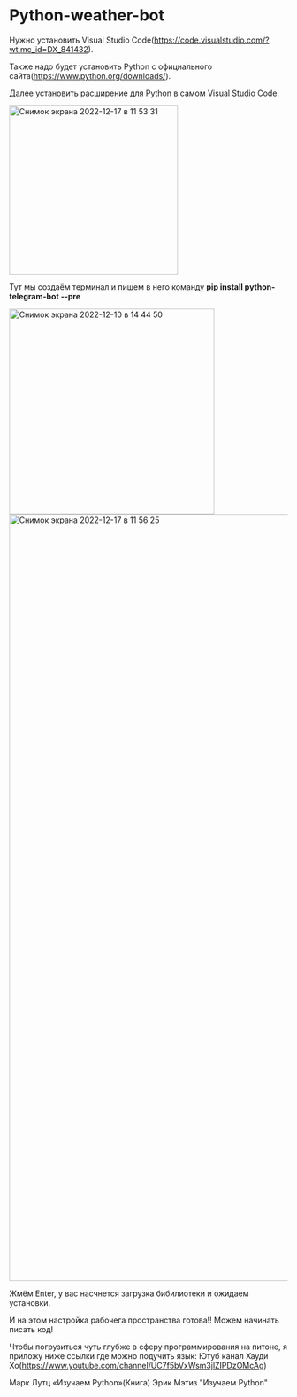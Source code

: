 # Python-weather-bot
Нужно установить Visual Studio Code(https://code.visualstudio.com/?wt.mc_id=DX_841432). 

Также надо будет установить Python с официального сайта(https://www.python.org/downloads/). 

Далее установить расширение для Python в самом Visual Studio Code. 

<img width="305" alt="Снимок экрана 2022-12-17 в 11 53 31" src="https://user-images.githubusercontent.com/114616202/208234178-d0f7eb6d-c0ec-4696-8955-c475e10cd357.png">

Тут мы создаём терминал и пишем в него команду **pip install python-telegram-bot --pre**

<img width="371" alt="Снимок экрана 2022-12-10 в 14 44 50" src="https://user-images.githubusercontent.com/114616202/206853396-7c58136e-562d-4b76-b962-75f403fdd5a2.png">

<img width="1385" alt="Снимок экрана 2022-12-17 в 11 56 25" src="https://user-images.githubusercontent.com/114616202/208234227-1e5d405d-617d-4df0-ade5-8a459fe3d854.png">

Жмём Enter, у вас насчнется загрузка бибилиотеки и ожидаем установки. 

И на этом настройка рабочега пространства готова!!
Можем начинать писать код!

Чтобы погрузиться чуть глубже в сферу программирования на питоне, я приложу ниже ссылки где можно подучить язык:
Ютуб канал Хауди Хо(https://www.youtube.com/channel/UC7f5bVxWsm3jlZIPDzOMcAg)

Марк Лутц «Изучаем Python»(Книга)
Эрик Мэтиз "Изучаем Python"
